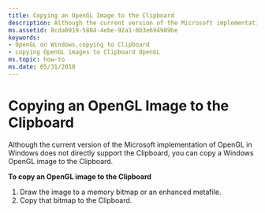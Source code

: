 ```yaml
---
title: Copying an OpenGL Image to the Clipboard
description: Although the current version of the Microsoft implementation of OpenGL in Windows does not directly support the Clipboard, you can copy a Windows OpenGL image to the Clipboard.
ms.assetid: 8cda0919-5884-4ebe-92a1-0b3e694989be
keywords:
- OpenGL on Windows,copying to Clipboard
- copying OpenGL images to Clipboard OpenGL
ms.topic: how-to
ms.date: 05/31/2018
---
```


# Copying an OpenGL Image to the Clipboard

Although the current version of the Microsoft implementation of OpenGL in Windows does not directly support the Clipboard, you can copy a Windows OpenGL image to the Clipboard.

**To copy an OpenGL image to the Clipboard**

1.  Draw the image to a memory bitmap or an enhanced metafile.
2.  Copy that bitmap to the Clipboard.

 

 




